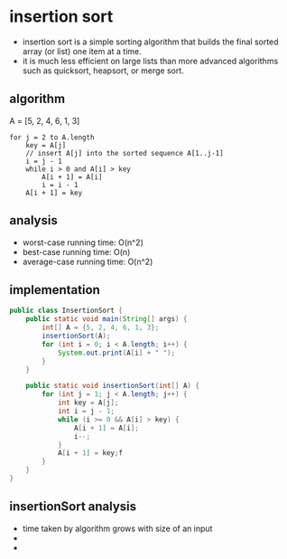 # insertion sort
- insertion sort is a simple sorting algorithm that builds the final sorted array (or list) one item at a time.
- it is much less efficient on large lists than more advanced algorithms such as quicksort, heapsort, or merge sort.

## algorithm

A = [5, 2, 4, 6, 1, 3]

```
for j = 2 to A.length
    key = A[j]
    // insert A[j] into the sorted sequence A[1..j-1]
    i = j - 1
    while i > 0 and A[i] > key
        A[i + 1] = A[i]
        i = i - 1
    A[i + 1] = key

```

## analysis

- worst-case running time: O(n^2)
- best-case running time: O(n)
- average-case running time: O(n^2)

## implementation

```java
public class InsertionSort {
    public static void main(String[] args) {
        int[] A = {5, 2, 4, 6, 1, 3};
        insertionSort(A);
        for (int i = 0; i < A.length; i++) {
            System.out.print(A[i] + " ");
        }
    }

    public static void insertionSort(int[] A) {
        for (int j = 1; j < A.length; j++) {
            int key = A[j];
            int i = j - 1;
            while (i >= 0 && A[i] > key) {
                A[i + 1] = A[i];
                i--;
            }
            A[i + 1] = key;f
        }
    }
}
```

## insertionSort analysis

- time taken by algorithm grows with size of an input
-
-
